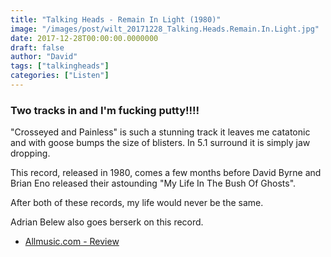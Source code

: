 ```yaml
---
title: "Talking Heads - Remain In Light (1980)"
image: "/images/post/wilt_20171228_Talking.Heads.Remain.In.Light.jpg"
date: 2017-12-28T00:00:00.0000000
draft: false
author: "David"
tags: ["talkingheads"]
categories: ["Listen"]
---
```

### Two tracks in and I'm fucking putty!!!!

 "Crosseyed and Painless" is such a stunning track it leaves me catatonic and with goose bumps the size of blisters. In 5.1 surround it is simply jaw dropping.  
  
This record, released in 1980, comes a few months before David Byrne and Brian Eno released their astounding "My Life In The Bush Of Ghosts".  
  
After both of these records, my life would never be the same.

 Adrian Belew also goes berserk on this record. 

-  [Allmusic.com - Review](https://www.allmusic.com/album/remain-in-light-mw0000192118)